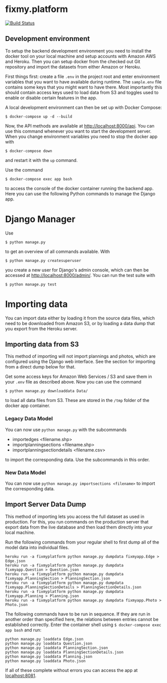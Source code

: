 # fixmy.platform

[![Build Status](https://semaphoreci.com/api/v1/hekele/fixmy-platform/branches/master/badge.svg)](https://semaphoreci.com/hekele/fixmy-platform)

## Development environment

To setup the backend development environment you need to install the docker
tool on your local machine and setup accounts with Amazon AWS and Heroku. Then
you can setup docker from the checked out Git repository and import the
datasets from either Amazon or Heroku.

First things first: create a file `.env` in the project root and enter
environment variables that you want to have available during runtime. The `sample.env`
file contains some keys that you might want to have there. Most importantly this
should contain access keys used to load data from S3 and toggles used to enable
or disable certain features in the app.

A local development environment can then be set up with Docker Compose:

    $ docker-compose up -d --build

Now, the API methods are available at [http://localhost:8000/api](http://localhost:8000/api).
You can use this command whenever you want to start the development server.
When you change environment variables you need to stop the docker app with

    $ docker-compose down

and restart it with the `up` command.

Use the command

    $ docker-compose exec app bash

to access the console of the docker container running the backend app. Here you 
can use the following Python commands to manage the Django app.

# Django Manager

Use

    $ python manage.py

to get an overview of all commands available. With

    $ python manage.py createsuperuser

you create a new user for Django's admin console, which can then be accessed
at [http://localhost:8000/admin/](http://localhost:8000/admin/). You can run
the test suite with 

    $ python manage.py test

# Importing data

You can import data either by loading it from the source data files, which need
to be downloaded from Amazon S3, or by loading a data dump that you export from
the Heroku server.

## Importing data from S3

This method of importing will not import plannings and photos, which are
configured using the Django web interface. See the section for importing
from a direct dump below for that.

Get some access keys for Amazon Web Services / S3 and save them in your `.env` file
as described above. Now you can use the command

    $ python manage.py downloaddata Data/

to load all data files from S3. These are stored in the `/tmp` folder of
the docker app container.

### Legacy Data Model

You can now use `python manage.py` with the subcommands

- importedges <filename.shp>
- importplanningsections <filename.shp>
- importplanningsectiondetails <filename.csv>

to import the corresponding data. Use the subcommands in this order.

### New Data Model

You can now use `python manage.py importsections <filename>` to import the
corresponding data.

## Import Server Data Dump

This method of importing lets you access the full dataset as used in production.
For this, you run commands on the production server that export data from the
live database and then load them directly into your local machine.

Run the following commands from your regular shell to first dump all of the
model data into individual files.

```
heroku run -a fixmyplatform python manage.py dumpdata fixmyapp.Edge > Edge.json
heroku run -a fixmyplatform python manage.py dumpdata fixmyapp.Question > Question.json
heroku run -a fixmyplatform python manage.py dumpdata fixmyapp.PlanningSection > PlanningSection.json
heroku run -a fixmyplatform python manage.py dumpdata fixmyapp.PlanningSectionDetails > PlanningSectionDetails.json
heroku run -a fixmyplatform python manage.py dumpdata fixmyapp.Planning > Planning.json
heroku run -a fixmyplatform python manage.py dumpdata fixmyapp.Photo > Photo.json
```

The following commands have to be run in sequence. If they are run in
another order than specified here, the relations between entries cannot be
established correctly. Enter the container shell using 
`$ docker-compose exec app bash` and run:

```
python manage.py loaddata Edge.json
python manage.py loaddata Question.json
python manage.py loaddata PlanningSection.json
python manage.py loaddata PlanningSectionDetails.json
python manage.py loaddata Planning.json
python manage.py loaddata Photo.json
```

If all of these complete without errors you can access the app at
[localhost:8081](http://localhost:8081).
